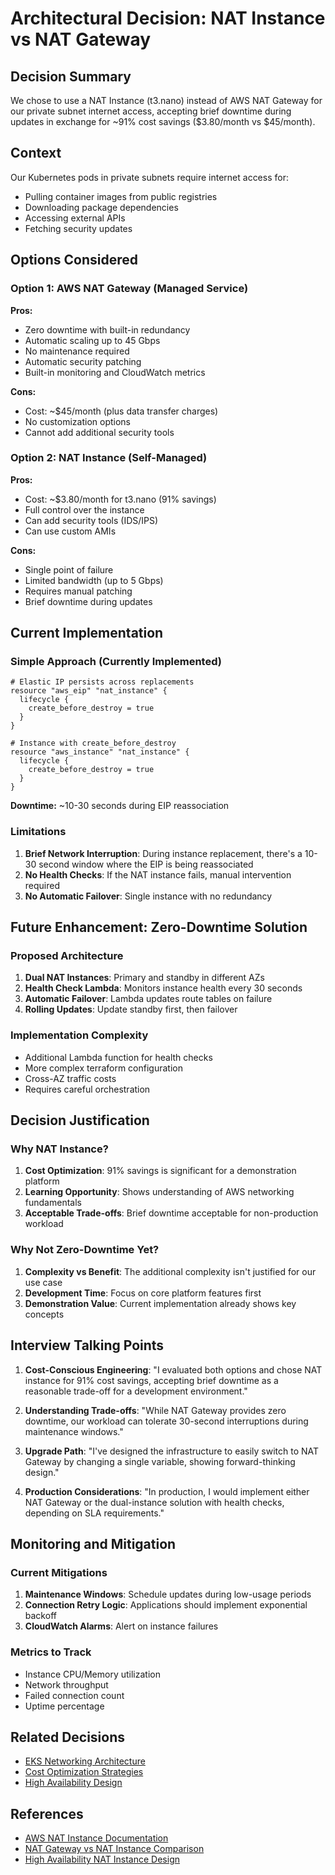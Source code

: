 # Architectural Decision: NAT Instance vs NAT Gateway

## Decision Summary
We chose to use a NAT Instance (t3.nano) instead of AWS NAT Gateway for our private subnet internet access, accepting brief downtime during updates in exchange for ~91% cost savings ($3.80/month vs $45/month).

## Context
Our Kubernetes pods in private subnets require internet access for:
- Pulling container images from public registries
- Downloading package dependencies
- Accessing external APIs
- Fetching security updates

## Options Considered

### Option 1: AWS NAT Gateway (Managed Service)
**Pros:**
- Zero downtime with built-in redundancy
- Automatic scaling up to 45 Gbps
- No maintenance required
- Automatic security patching
- Built-in monitoring and CloudWatch metrics

**Cons:**
- Cost: ~$45/month (plus data transfer charges)
- No customization options
- Cannot add additional security tools

### Option 2: NAT Instance (Self-Managed)
**Pros:**
- Cost: ~$3.80/month for t3.nano (91% savings)
- Full control over the instance
- Can add security tools (IDS/IPS)
- Can use custom AMIs

**Cons:**
- Single point of failure
- Limited bandwidth (up to 5 Gbps)
- Requires manual patching
- Brief downtime during updates

## Current Implementation

### Simple Approach (Currently Implemented)
```hcl
# Elastic IP persists across replacements
resource "aws_eip" "nat_instance" {
  lifecycle {
    create_before_destroy = true
  }
}

# Instance with create_before_destroy
resource "aws_instance" "nat_instance" {
  lifecycle {
    create_before_destroy = true
  }
}
```

**Downtime:** ~10-30 seconds during EIP reassociation

### Limitations
1. **Brief Network Interruption**: During instance replacement, there's a 10-30 second window where the EIP is being reassociated
2. **No Health Checks**: If the NAT instance fails, manual intervention required
3. **No Automatic Failover**: Single instance with no redundancy

## Future Enhancement: Zero-Downtime Solution

### Proposed Architecture
1. **Dual NAT Instances**: Primary and standby in different AZs
2. **Health Check Lambda**: Monitors instance health every 30 seconds
3. **Automatic Failover**: Lambda updates route tables on failure
4. **Rolling Updates**: Update standby first, then failover

### Implementation Complexity
- Additional Lambda function for health checks
- More complex terraform configuration
- Cross-AZ traffic costs
- Requires careful orchestration

## Decision Justification

### Why NAT Instance?
1. **Cost Optimization**: 91% savings is significant for a demonstration platform
2. **Learning Opportunity**: Shows understanding of AWS networking fundamentals
3. **Acceptable Trade-offs**: Brief downtime acceptable for non-production workload

### Why Not Zero-Downtime Yet?
1. **Complexity vs Benefit**: The additional complexity isn't justified for our use case
2. **Development Time**: Focus on core platform features first
3. **Demonstration Value**: Current implementation already shows key concepts

## Interview Talking Points

1. **Cost-Conscious Engineering**: "I evaluated both options and chose NAT instance for 91% cost savings, accepting brief downtime as a reasonable trade-off for a development environment."

2. **Understanding Trade-offs**: "While NAT Gateway provides zero downtime, our workload can tolerate 30-second interruptions during maintenance windows."

3. **Upgrade Path**: "I've designed the infrastructure to easily switch to NAT Gateway by changing a single variable, showing forward-thinking design."

4. **Production Considerations**: "In production, I would implement either NAT Gateway or the dual-instance solution with health checks, depending on SLA requirements."

## Monitoring and Mitigation

### Current Mitigations
1. **Maintenance Windows**: Schedule updates during low-usage periods
2. **Connection Retry Logic**: Applications should implement exponential backoff
3. **CloudWatch Alarms**: Alert on instance failures

### Metrics to Track
- Instance CPU/Memory utilization
- Network throughput
- Failed connection count
- Uptime percentage

## Related Decisions
- [EKS Networking Architecture](./eks-networking.md)
- [Cost Optimization Strategies](./cost-optimization.md)
- [High Availability Design](./high-availability.md)

## References
- [AWS NAT Instance Documentation](https://docs.aws.amazon.com/vpc/latest/userguide/VPC_NAT_Instance.html)
- [NAT Gateway vs NAT Instance Comparison](https://docs.aws.amazon.com/vpc/latest/userguide/vpc-nat-comparison.html)
- [High Availability NAT Instance Design](https://aws.amazon.com/articles/high-availability-for-amazon-vpc-nat-instances/)